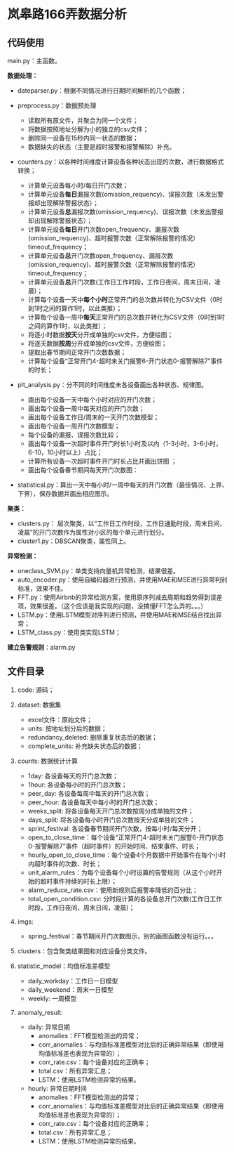 # 岚皋路166弄数据分析

## 代码使用

main.py：主函数。

**数据处理：**
- dateparser.py：根据不同情况进行日期时间解析的几个函数；

- preprocess.py：数据预处理
	- 读取所有原文件，并聚合为同一个文件；
	- 将数据按照地址分解为小的独立的csv文件；
	- 删除同一设备在15秒内同一状态的数据；
	- 数据缺失的状态（主要是超时报警和报警解除）补充。

- counters.py：以各种时间维度计算设备各种状态出现的次数，进行数据格式转换；
	- 计算单元设备每小时/每日开门次数；
	- 计算单元设备**每日**漏报次数(omission_requency)、误报次数（未发出警报却出现解除警报状态）；
	- 计算单元设备**总**漏报次数(omission_requency)、误报次数（未发出警报却出现解除警报状态）；
	- 计算单元设备**每日**开门次数open_frequency、漏报次数(omission_requency)、超时报警次数（正常解除报警的情况）timeout_frequency；
	- 计算单元设备**总**开门次数open_frequency、漏报次数(omission_requency)、超时报警次数（正常解除报警的情况）timeout_frequency；
	- 计算单元设备**总**开门次数(工作日工作时段，工作日夜间，周末日间，凌晨)；
	- 计算每个设备一天中**每个小时**正常开门的总次数并转化为CSV文件（0时到1时之间的算作1时，以此类推）；
	- 计算每个设备一周中**每天**正常开门的总次数并转化为CSV文件（0时到1时之间的算作1时，以此类推）；
	- 将逐小时数据**按天**分开成单独的csv文件，方便绘图；
	- 将逐天数据**按周**分开成单独的csv文件，方便绘图；
	- 提取出春节期间正常开门次数数据；
	- 计算每个设备“正常开门4-超时未关门报警6-开门状态0-报警解除7”事件的时长；

- plt_analysis.py：分不同的时间维度未各设备画出各种状态、规律图。
	- 画出每个设备一天中每个小时对应的开门次数；
	- 画出每个设备一周中每天对应的开门次数；
	- 画出每个设备工作日/周末的一天开门次数模型；
	- 画出每个设备一周开门次数模型；
	- 每个设备的漏报、误报次数比较；
	- 画出每个设备一次超时事件开门时长1小时及以内（1-3小时，3-6小时，6-10，10小时以上）占比；
	- 计算所有设备一次超时事件开门时长占比并画出饼图	；
	- 画出每个设备春节期间每天开门次数图：

- statistical.py：算出一天中每小时/一周中每天的开门次数（最佳情况、上界、下界），保存数据并画出相应图示。


**聚类：**
- clusters.py： 层次聚类，以“工作日工作时段，工作日通勤时段，周末日间，凌晨”的开门次数作为属性对小区的每个单元进行划分。
- cluster1.py：DBSCAN聚类，属性同上。


**异常检测：**
- oneclass_SVM.py：单类支持向量机异常检测，结果很差。
- auto_encoder.py：使用自编码器进行预测，并使用MAE和MSE进行异常判别标准，效果不佳。
- FFT.py：使用Airbnb的异常检测方案，使用原序列减去周期和趋势得到误差项，效果很差。（这个应该是我实现的问题，没搞懂FFT怎么弄的。。。）
- LSTM.py：使用LSTM模型对序列进行预测，并使用MAE和MSE结合找出异常；
- LSTM_class.py：使用类实现LSTM；

**建立告警规则**：alarm.py



## 文件目录
1. code: 源码；
2. dataset: 数据集
	- excel文件：原始文件；
	- units: 按地址划分后的数据；
	- redundancy_deleted: 删除重复状态后的数据；
	- complete_units: 补充缺失状态后的数据；
3. counts: 数据统计计算
	- 1day: 各设备每天的开门总次数；
	- 1hour: 各设备每小时的开门总次数；
	- peer_day: 各设备每周中每天的开门总次数；
	- peer_hour: 各设备每天中每小时的开门总次数；
	- weeks_split: 将各设备每天开门总次数按周分成单独的文件；
	- days_split: 将各设备每小时开门总次数按天分成单独的文件；
	- sprint_festival: 各设备春节期间开门次数，按每小时/每天分开；
	- open_to_close_time：每个设备“正常开门4-超时未关门报警6-开门状态0-报警解除7”事件（超时事件）的开始时间、结束事件、时长；
	- hourly_open_to_close_time：每个设备4个月数据中开始事件在每个小时内超时事件的次数、时长；
	- unit_alarm_rules：为每个设备每个小时设置的告警规则（从这个小时开始的超时事件持续的时长上限）；
	- alarm_reduce_rate.csv：使用新规则后报警率降低的百分比；
	- total_open_condition.csv: 分时段计算的各设备总开门次数(工作日工作时段，工作日夜间，周末日间，凌晨)；

4. imgs:
	- spring_festival：春节期间开门次数图示，别的画图函数没有运行。。。

5. clusters：包含聚类结果图和对应设备分类文件。

6. statistic_model：均值标准差模型
	- daily_workday：工作日一日模型
	- daily_weekend：周末一日模型
	- weekly: 一周模型

7. anomaly_result:
	- daily: 异常日期
		- anomalies：FFT模型检测出的异常；
		- corr_anomalies：与均值标准差模型对比后的正确异常结果（即使用均值标准差也表现为异常的）；
		- corr_rate.csv：每个设备对应的正确率；
		- total.csv：所有异常汇总；
		- LSTM：使用LSTM检测异常的结果。
	- hourly: 异常日期时间
		- anomalies：FFT模型检测出的异常；
		- corr_anomalies：与均值标准差模型对比后的正确异常结果（即使用均值标准差也表现为异常的）；
		- corr_rate.csv：每个设备对应的正确率；
		- total.csv：所有异常汇总；
		- LSTM：使用LSTM检测异常的结果。
